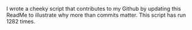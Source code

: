 I wrote a cheeky script that contributes to my Github by updating this ReadMe to illustrate why more than commits matter. This script has run 1282 times.